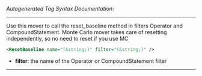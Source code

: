 _Autogenerated Tag Syntax Documentation:_

---
Use this mover to call the reset_baseline method in filters Operator and CompoundStatement. Monte Carlo mover takes care of resetting independently, so no need to reset if you use MC

```xml
<ResetBaseline name="(&string;)" filter="(&string;)" />
```

-   **filter**: the name of the Operator or CompoundStatement filter

---
